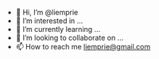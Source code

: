 - 👋 Hi, I’m @liemprie
- 👀 I’m interested in ...
- 🌱 I’m currently learning ...
- 💞️ I’m looking to collaborate on ...
- 📫 How to reach me liemprie@gmail.com


<!---
liemprie/liemprie is a ✨ special ✨ repository because its `README.md` (this file) appears on your GitHub profile.
You can click the Preview link to take a look at your changes.
--->
